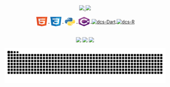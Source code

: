 <div align="center">
  <a href="https://github.com/dcoutosilva">
   <img height="180em" src="https://github-readme-stats.vercel.app/api?username=dcoutosilva&theme=blue-green&include_all_commits=true&count_private=true"/>
  <img height="180em" src="https://github-readme-stats.vercel.app/api/top-langs/?username=dcoutosilva&layout=compact&langs_count=7&theme=blue-green"/>
</div>
 
  
<div align="center" style="display: inline_block"><br>

  <img align="center" alt="dcs-HTML" height="30" width="40" src="https://raw.githubusercontent.com/devicons/devicon/master/icons/html5/html5-original.svg">
  <img align="center" alt="dcs-CSS" height="30" width="40" src="https://raw.githubusercontent.com/devicons/devicon/master/icons/css3/css3-original.svg">
  <img align="center" alt="dcs-Python" height="30" width="40" src="https://raw.githubusercontent.com/devicons/devicon/master/icons/python/python-original.svg">
  <img align="center" alt="dcs-Csharp" height="30" width="40" src="https://raw.githubusercontent.com/devicons/devicon/master/icons/csharp/csharp-original.svg">
  <img align="center" alt="dcs-Dart" height="30" width="40" src="https://www.fluttericon.com/logo_dart_192px.svg">
  <img align="center" alt="dcs-R" height="30" width="40" src="[https://icon-icons.com/pt/icone/r-projeto-oficial-logo/170811](https://cdn.icon-icons.com/icons2/2699/PNG/512/r_project_official_logo_icon_170811.png)">
 
</div>
  <br/>
  <br/>

<div align="center">
  <a href = "mailto:d.couto.silva@gmail.com"><img src="https://img.shields.io/badge/-Gmail-%23333?style=for-the-badge&logo=gmail&logoColor=white" target="_blank"></a>
  <a href="https://www.linkedin.com/in/dcoutosilva" target="_blank"><img src="https://img.shields.io/badge/-LinkedIn-%230077B5?style=for-the-badge&logo=linkedin&logoColor=white" target="_blank"></a>   
   <a href="https://instagram.com/dcoutosilva" target="_blank"><img src="https://img.shields.io/badge/-Instagram-%23E4405F?style=for-the-badge&logo=instagram&logoColor=white" target="_blank"></a>
 
</div>

![Snake animation](https://github.com/dcoutosilva/dcoutosilva/blob/output/github-contribution-grid-snake.svg)
